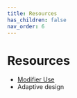 ```yaml
---
title: Resources
has_children: false
nav_order: 6
---
```



# Resources

- [Modifier Use](https://chrisbanes.me/posts/always-provide-a-modifier/)
- Adaptive design

